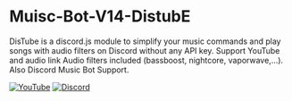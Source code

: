 # Muisc-Bot-V14-DistubE
DisTube is a discord.js module to simplify your music commands and play songs with audio filters on Discord without any API key.  Support YouTube and audio link Audio filters included (bassboost, nightcore, vaporwave,...). Also Discord Music Bot Support.

<a href='https://www.youtube.com/c/sh3ee' target="_blank"><img alt='YouTube' src='https://img.shields.io/badge/YouTube-100000?style=social&logo=YouTube&logoColor=FF0000&labelColor=000000&color=EAE9E9'/></a> 
<a href='https://discord.gg/yCxEqW74Pb' target="_blank"><img alt='Discord' src='https://img.shields.io/badge/Discord-100000?style=social&logo=Discord&logoColor=5865F2&labelColor=000000&color=EAE9E9'/></a> 

